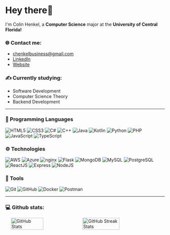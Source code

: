# Hey there👋

I'm Colin Henkel, a **Computer Science** major at the **University of Central Florida!**

### 🌐 Contact me:

- chenkelbusiness@gmail.com
- [LinkedIn](https://www.linkedin.com/in/colin-henkel/)
- [Website](https://colinhenkel.github.io)

### ✍️ Currently studying:

- Software Development
- Computer Science Theory
- Backend Development

---

### 🧠 Programming Languages
![HTML5](https://img.shields.io/badge/HTML5-E34F26.svg?style=for-the-badge&logo=HTML5&logoColor=white)
![CSS3](https://img.shields.io/badge/CSS3-1572B6.svg?style=for-the-badge&logo=CSS3&logoColor=white)
![C#](https://img.shields.io/badge/C%23-239120.svg?style=for-the-badge&logo=C-Sharp&logoColor=white)
![C++](https://img.shields.io/badge/C++-00599C.svg?style=for-the-badge&logo=C%2B%2B&logoColor=white)
![Java](https://img.shields.io/badge/Java-007396.svg?style=for-the-badge&logo=Java&logoColor=white)
![Kotlin](https://img.shields.io/badge/Kotlin-7F52FF.svg?style=for-the-badge&logo=Kotlin&logoColor=white)
![Python](https://img.shields.io/badge/Python-3776AB.svg?style=for-the-badge&logo=Python&logoColor=white)
![PHP](https://img.shields.io/badge/PHP-777BB4.svg?style=for-the-badge&logo=PHP&logoColor=white)
![JavaScript](https://img.shields.io/badge/JavaScript-F7DF1E.svg?style=for-the-badge&logo=JavaScript&logoColor=black)
![TypeScript](https://img.shields.io/badge/TypeScript-3178C6.svg?style=for-the-badge&logo=TypeScript&logoColor=white)

### ⚙️ Technologies
![AWS](https://img.shields.io/badge/AWS-232F3E.svg?style=for-the-badge&logo=Amazon-AWS&logoColor=white)
![Azure](https://img.shields.io/badge/Azure-0078D4.svg?style=for-the-badge&logo=Microsoft-Azure&logoColor=white)
![nginx](https://img.shields.io/badge/nginx-009639.svg?style=for-the-badge&logo=nginx&logoColor=white)
![Flask](https://img.shields.io/badge/Flask-000000.svg?style=for-the-badge&logo=Flask&logoColor=white)
![MongoDB](https://img.shields.io/badge/MongoDB-47A248.svg?style=for-the-badge&logo=MongoDB&logoColor=white)
![MySQL](https://img.shields.io/badge/MySQL-4479A1.svg?style=for-the-badge&logo=MySQL&logoColor=white)
![PostgreSQL](https://img.shields.io/badge/PostgreSQL-4169E1.svg?style=for-the-badge&logo=PostgreSQL&logoColor=white)
![ReactJS](https://img.shields.io/badge/ReactJS-61DAFB.svg?style=for-the-badge&logo=React&logoColor=black)
![Express](https://img.shields.io/badge/Express-000000.svg?style=for-the-badge&logo=Express&logoColor=white)
![NodeJS](https://img.shields.io/badge/Node.js-339933.svg?style=for-the-badge&logo=Node.js&logoColor=white)

### 🧰 Tools
![Git](https://img.shields.io/badge/Git-F05032.svg?style=for-the-badge&logo=Git&logoColor=white)
![GitHub](https://img.shields.io/badge/GitHub-181717.svg?style=for-the-badge&logo=GitHub&logoColor=white)
![Docker](https://img.shields.io/badge/Docker-2496ED.svg?style=for-the-badge&logo=Docker&logoColor=white)
![Postman](https://img.shields.io/badge/Postman-FF6C37.svg?style=for-the-badge&logo=Postman&logoColor=white)

---

### 💻 Github stats:

<div style="display: flex; justify-content: center;">
    <img src="https://github-readme-stats.vercel.app/api?username=ColinHenkel&show_icons=true&theme=radical" alt="GitHub Stats" style="width: 45%;">
    <img src="https://github-readme-streak-stats.herokuapp.com/?user=ColinHenkel&theme=dark" alt="GitHub Streak Stats" style="width: 48%;">
</div>
